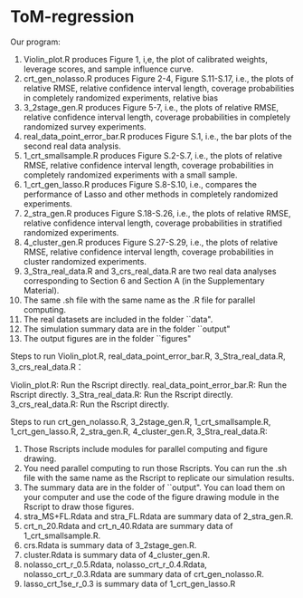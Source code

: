 # ToM-regression
Our program:

1. Violin_plot.R produces Figure 1, i,e,  the plot of calibrated weights, leverage scores, and sample influence curve.
2. crt_gen_nolasso.R produces Figure 2-4, Figure S.11-S.17, i.e., the plots of relative RMSE, relative confidence interval length, coverage probabilities
in completely randomized experiments, relative bias
3. 3_2stage_gen.R produces Figure 5-7, i.e., the plots of relative RMSE, relative confidence interval length, coverage probabilities
in completely randomized survey experiments.
4. real_data_point_error_bar.R produces Figure S.1, i.e., the bar plots of the second real data analysis.
5. 1_crt_smallsample.R produces Figure S.2-S.7, i.e., the plots of relative RMSE, relative confidence interval length, coverage probabilities
in completely randomized experiments with a small sample.
6. 1_crt_gen_lasso.R produces Figure S.8-S.10, i.e., compares the performance of Lasso and other methods in completely randomized experiments.
7. 2_stra_gen.R produces Figure S.18-S.26, i.e., the plots of relative RMSE, relative confidence interval length, coverage probabilities
in stratified  randomized experiments.
8. 4_cluster_gen.R produces Figure S.27-S.29, i.e., the plots of relative RMSE, relative confidence interval length, coverage probabilities
in cluster randomized experiments.
9. 3_Stra_real_data.R and 3_crs_real_data.R are two real data analyses corresponding to Section 6 and Section A (in the Supplementary Material).
10. The same .sh file with the same name as the .R file for parallel computing.
11. The real datasets are included in the folder ``data".
12. The simulation summary data are in the folder ``output"
13. The output figures are in the folder ``figures"


Steps to run Violin_plot.R, real_data_point_error_bar.R, 3_Stra_real_data.R, 3_crs_real_data.R：

Violin_plot.R: Run the Rscript directly.
real_data_point_error_bar.R: Run the Rscript directly.
3_Stra_real_data.R: Run the Rscript directly.
3_crs_real_data.R: Run the Rscript directly.

Steps to run crt_gen_nolasso.R, 3_2stage_gen.R, 1_crt_smallsample.R, 1_crt_gen_lasso.R, 2_stra_gen.R, 4_cluster_gen.R, 3_Stra_real_data.R:

1. Those Rscripts include modules for parallel computing and figure drawing.
2. You need parallel computing  to run those Rscripts.  You can run the .sh file with the same name as the Rscript to replicate our simulation results.
3. The summary data are in the folder of ``output". You can load them on your computer and use the code of the figure drawing module in the Rscript to draw those figures.
4. stra_MS+FL.Rdata and stra_FL.Rdata are summary data of 2_stra_gen.R.
5. crt_n_20.Rdata and crt_n_40.Rdata are summary data of 1_crt_smallsample.R.
6. crs.Rdata is summary data of 3_2stage_gen.R.
7. cluster.Rdata is summary data of 4_cluster_gen.R.
8. nolasso_crt_r_0.5.Rdata, nolasso_crt_r_0.4.Rdata, nolasso_crt_r_0.3.Rdata are summary data of crt_gen_nolasso.R.
9. lasso_crt_1se_r_0.3 is summary data of 1_crt_gen_lasso.R
